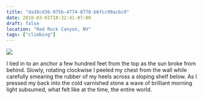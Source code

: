 ```yaml
---
title: "da38cd36-975b-4774-8778-b6fcc99acbc9"
date: 2018-03-01T18:32:41-07:00
draft: false
location: "Red Rock Canyon, NV"
tags: ["climbing"]
---
```


![](https://d17enza3bfujl8.cloudfront.net/honnold.jpeg)
<br>

I tied in to an anchor a few hundred feet from the top as the
sun broke from behind. Slowly, rotating clockwise I peeled my chest from the wall while
carefully smearing the rubber of my heels across a sloping shelf below. 
As I pressed my back into the cold varnished stone a wave of brilliant morning light 
subsumed, what felt like at the time, the entire world.
